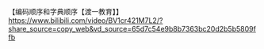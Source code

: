 【编码顺序和字典顺序【渡一教育】】 https://www.bilibili.com/video/BV1cr421M7L2/?share_source=copy_web&vd_source=65d7c54e9b8b7363bc20d2b5b5809ffb